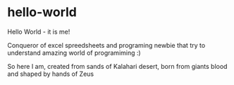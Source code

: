 # hello-world
Hello World - it is me!

Conqueror of excel spreedsheets and programing newbie that try to understand amazing world of programiming :)


So here I am, created from sands of Kalahari desert, born from giants blood and shaped by hands of Zeus
